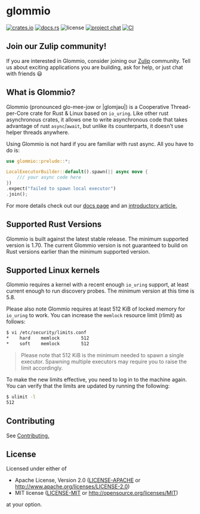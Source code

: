 # glommio

[![crates.io](https://img.shields.io/crates/v/glommio)](https://crates.io/crates/glommio)
[![docs.rs](https://docs.rs/glommio/badge.svg)](https://docs.rs/glommio/latest/glommio/)
![license](https://img.shields.io/crates/l/glommio)
[![project chat](https://img.shields.io/badge/zulip-join_chat-brightgreen.svg)](https://glommio.zulipchat.com)
[![CI](https://github.com/DataDog/glommio/actions/workflows/ci.yml/badge.svg?branch=master)](https://github.com/DataDog/glommio/actions/workflows/ci.yml)

## Join our Zulip community!

If you are interested in Glommio, consider joining our [Zulip](https://glommio.zulipchat.com) community. Tell us about
exciting applications you are building, ask for help, or just chat with friends 😃

## What is Glommio?

Glommio (pronounced glo-mee-jow or |glomjəʊ|) is a Cooperative Thread-per-Core crate for Rust & Linux based
on `io_uring`. Like other rust asynchronous crates, it allows one to write asynchronous code that takes advantage of
rust `async`/`await`, but unlike its counterparts, it doesn't use helper threads anywhere.

Using Glommio is not hard if you are familiar with rust async. All you have to do is:

```rust
use glommio::prelude::*;

LocalExecutorBuilder::default().spawn(|| async move {
    /// your async code here
})
.expect("failed to spawn local executor")
.join();
```

For more details check out our [docs page](https://docs.rs/glommio/latest/glommio/) and
an [introductory article.](https://www.datadoghq.com/blog/engineering/introducing-glommio/)

## Supported Rust Versions

Glommio is built against the latest stable release. The minimum supported version is 1.70. The current Glommio version
is not guaranteed to build on Rust versions earlier than the minimum supported version.

## Supported Linux kernels

Glommio requires a kernel with a recent enough `io_uring` support, at least current enough to run discovery probes. The
minimum version at this time is 5.8.

Please also note Glommio requires at least 512 KiB of locked memory for `io_uring` to work. You can increase the
`memlock` resource limit (rlimit) as follows:

```sh
$ vi /etc/security/limits.conf
*    hard    memlock        512
*    soft    memlock        512
```

> Please note that 512 KiB is the minimum needed to spawn a single executor. Spawning multiple executors may require you
> to raise the limit accordingly.

To make the new limits effective, you need to log in to the machine again. You can verify that the limits are updated by
running the following:

```sh
$ ulimit -l
512
```

## Contributing

See [Contributing.](CONTRIBUTING.md)

## License

Licensed under either of

* Apache License, Version 2.0 ([LICENSE-APACHE](LICENSE-APACHE) or http://www.apache.org/licenses/LICENSE-2.0)
* MIT license ([LICENSE-MIT](LICENSE-MIT) or http://opensource.org/licenses/MIT)

at your option.
